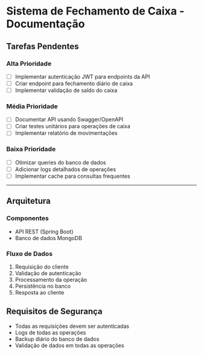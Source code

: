 # Sistema de Fechamento de Caixa - Documentação

## Tarefas Pendentes

### Alta Prioridade

- [ ] Implementar autenticação JWT para endpoints da API
- [ ] Criar endpoint para fechamento diário de caixa
- [ ] Implementar validação de saldo do caixa

### Média Prioridade

- [ ] Documentar API usando Swagger/OpenAPI
- [ ] Criar testes unitários para operações de caixa
- [ ] Implementar relatório de movimentações

### Baixa Prioridade

- [ ] Otimizar queries do banco de dados
- [ ] Adicionar logs detalhados de operações
- [ ] Implementar cache para consultas frequentes

---

## Arquitetura

### Componentes

- API REST (Spring Boot)
- Banco de dados MongoDB

### Fluxo de Dados

1. Requisição do cliente
2. Validação de autenticação
3. Processamento da operação
4. Persistência no banco
5. Resposta ao cliente

## Requisitos de Segurança

- Todas as requisições devem ser autenticadas
- Logs de todas as operações
- Backup diário do banco de dados
- Validação de dados em todas as operações

